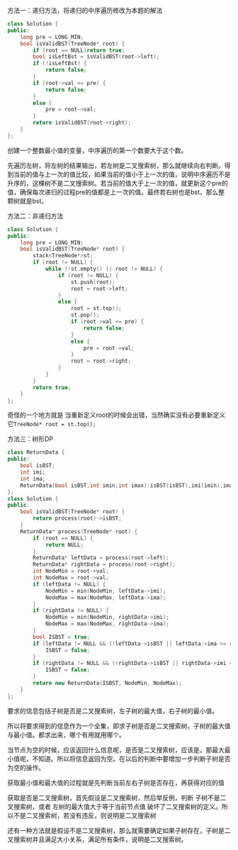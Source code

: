 方法一：递归方法，将递归的中序遍历修改为本题的解法

```cpp
class Solution {
public:
	long pre = LONG_MIN;
	bool isValidBST(TreeNode* root) {
		if (root == NULL)return true;
		bool isLeftBst = isValidBST(root->left);
		if (!isLeftBst) {
			return false;
		}
		if (root->val <= pre) {
			return false;
		}
		else {
			pre = root->val;
		}
		return isValidBST(root->right);
	}
};
```

创建一个整数最小值的变量，中序遍历的第一个数要大于这个数。

先遍历左树，将左树的结果输出，若左树是二叉搜索树，那么就继续向右判断。得到当前的值与上一次的值比较，如果当前的值小于上一次的值，说明中序遍历不是升序的，这棵树不是二叉搜索树。若当前的值大于上一次的值，就更新这个pre的值，确保每次递归的过程pre的值都是上一次的值。最终若右树也是bst，那么整颗树就是bst。

方法二：非递归方法

```cpp
class Solution {
public:
	long pre = LONG_MIN;
	bool isValidBST(TreeNode* root) {
		stack<TreeNode*>st;
		if (root != NULL) {
			while (!st.empty() || root != NULL) {
				if (root != NULL) {
					st.push(root);
					root = root->left;
				}
				else {
					root = st.top();
					st.pop();
					if (root->val <= pre) {
						return false;
					}
					else {
						pre = root->val;
					}
					root = root->right;
				}
			}
		}
		return true;
	}
};
```

奇怪的一个地方就是 当重新定义root的时候会出错，当然确实没有必要重新定义它`TreeNode* root = st.top();`

方法三：树形DP

```cpp
class ReturnData {
public:
	bool isBST;
	int imi;
	int ima;
	ReturnData(bool isBST,int imin,int imax):isBST(isBST),imi(imin),ima(imax){}
};
class Solution {
public:
	bool isValidBST(TreeNode* root) {
		return process(root)->isBST;
	}
	ReturnData* process(TreeNode* root) {
		if (root == NULL) {
			return NULL;
		}
		ReturnData* leftData = process(root->left);
		ReturnData* rightData = process(root->right);
		int NodeMin = root->val;
		int NodeMax = root->val;
		if (leftData != NULL) {
			NodeMin = min(NodeMin, leftData->imi);
			NodeMax = max(NodeMax, leftData->ima);
		}
		if (rightData != NULL) {
			NodeMin = min(NodeMin, rightData->imi);
			NodeMax = max(NodeMax, rightData->ima);
		}
		bool ISBST = true;
		if (leftData != NULL && (!leftData->isBST || leftData->ima >= root->val)) {
			ISBST = false;
		}
		if (rightData != NULL && (!rightData->isBST || rightData->imi <= root->val)) {
			ISBST = false;
		}
		return new ReturnData(ISBST, NodeMin, NodeMax);
	}
};
```

要求的信息包括子树是否是二叉搜索树，左子树的最大值，右子树的最小值。

所以将要求得到的信息作为一个全集，即求子树是否是二叉搜索树，子树的最大值与最小值。都求出来，哪个有用就用哪个。

当节点为空的时候，应该返回什么信息呢，是否是二叉搜索树，应该是。那最大最小值呢，不知道。所以将信息返回为空。在以后的判断中要增加一步判断子树是否为空的操作。

获取最小值和最大值的过程就是先判断当前左右子树是否存在，再获得对应的值

获取是否是二叉搜索树，首先假设是二叉搜索树，然后举反例，判断 子树不是二叉搜索树，或者 左树的最大值大于等于当前节点值 破坏了二叉搜索树的定义。所以不是二叉搜索树，若没有违反，则说明是二叉搜索树

还有一种方法就是假设不是二叉搜索树，那么就需要确定如果子树存在，子树是二叉搜索树并且满足大小关系，满足所有条件，说明是二叉搜索树。